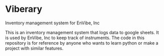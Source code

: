 # Viberary
Inventory management system for EnVibe, Inc

This is an inventory management system that logs data to google sheets. It is used by EnVibe, Inc to keep track of instruments. The code in this repository is for reference by anyone who wants to learn python or make a project with similar features.
